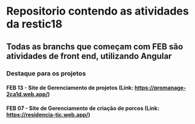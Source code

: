 # Repositorio contendo as atividades da restic18 

## Todas as branchs que começam com FEB são atividades de front end, utilizando Angular 

### Destaque para os projetos 

#### FEB 13 - Site de Gerenciamento de projetos (Link: https://promanage-2ca1d.web.app/) 
#### FEB 07 - Site de Gerenciamento de criação de porcos (Link: https://residencia-tic.web.app/)

